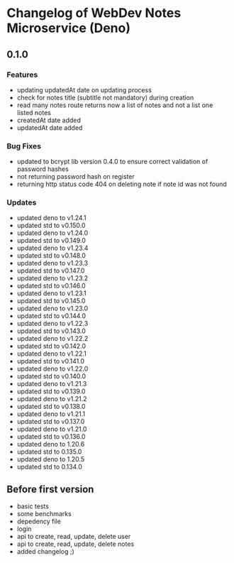 # Changelog of WebDev Notes Microservice (Deno)

## 0.1.0

### Features

- updating updatedAt date on updating process
- check for notes title (subtitle not mandatory) during creation
- read many notes route returns now a list of notes and not a list one listed
  notes
- createdAt date added
- updatedAt date added

### Bug Fixes

- updated to bcrypt lib version 0.4.0 to ensure correct validation of password
  hashes
- not returning password hash on register
- returning http status code 404 on deleting note if note id was not found

### Updates

- updated deno to v1.24.1
- updated std to v0.150.0
- updated deno to v1.24.0
- updated std to v0.149.0
- updated deno to v1.23.4
- updated std to v0.148.0
- updated deno to v1.23.3
- updated std to v0.147.0
- updated deno to v1.23.2
- updated std to v0.146.0
- updated deno to v1.23.1
- updated std to v0.145.0
- updated deno to v1.23.0
- updated std to v0.144.0
- updated deno to v1.22.3
- updated std to v0.143.0
- updated deno to v1.22.2
- updated std to v0.142.0
- updated deno to v1.22.1
- updated std to v0.141.0
- updated deno to v1.22.0
- updated std to v0.140.0
- updated deno to v1.21.3
- updated std to v0.139.0
- updated deno to v1.21.2
- updated std to v0.138.0
- updated deno to v1.21.1
- updated std to v0.137.0
- updated deno to v1.21.0
- updated std to v0.136.0
- updated deno to 1.20.6
- updated std to 0.135.0
- updated deno to 1.20.5
- updated std to 0.134.0

## Before first version

- basic tests
- some benchmarks
- depedency file
- login
- api to create, read, update, delete user
- api to create, read, update, delete notes
- added changelog ;)
